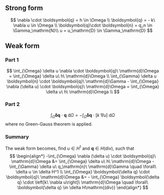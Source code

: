 ## Strong form
$$
\nabla \cdot \boldsymbol{q} = h \in \Omega \\
\boldsymbol{q} = - k\ \nabla u \in \Omega \\
\boldsymbol{q}\cdot \boldsymbol{n} = q_n \in \Gamma_\mathrm{N}\\
u = u_\mathrm{D} \in \Gamma_\mathrm{D}
$$

## Weak form
### Part 1
$$
\int_{\Omega} \delta u \nabla \cdot \boldsymbol{q}\ \mathrm{d}\Omega = \int_{\Omega} \delta u\ h\ \mathrm{d}\Omega \\
\int_{\Gamma} \delta u \boldsymbol{n} \cdot \boldsymbol{q}\ \mathrm{d}\Gamma -
\int_{\Omega} \nabla (\delta u) \cdot \boldsymbol{q}\ \mathrm{d}\Omega = \int_{\Omega} \delta u\ h\ \mathrm{d}\Omega \\
$$

### Part 2
$$
\int_{\Omega} \boldsymbol{\delta q} \cdot \boldsymbol{q}\ \mathrm{d}\Omega = - \int_{\Omega} \boldsymbol{\delta q} \cdot \left[k\ \nabla u\right]\ \mathrm{d}\Omega
$$
where no Green-Gauss theorem is applied. 

### Summary
The weak form becomes, find $u\in H^1$ and $\boldsymbol{q} \in H\mathrm{(div)}$, such that
$$
\begin{align*}
-\int_{\Omega} \nabla (\delta u) \cdot \boldsymbol{q}\ \mathrm{d}\Omega &= \int_{\Omega} \delta u\ h\ \mathrm{d}\Omega -
\int_{\Gamma} \delta u\ q_\mathrm{n}\ \mathrm{d}\Gamma
\quad
\forall\ \delta u \in \delta H^1 \\
\int_{\Omega} \boldsymbol{\delta q} \cdot \boldsymbol{q}\ \mathrm{d}\Omega &= - \int_{\Omega} \boldsymbol{\delta q} \cdot \left[k\ \nabla u\right]\ \mathrm{d}\Omega
 \quad \forall\ \boldsymbol{\delta q} \in \delta H\mathrm{(div)}
\end{align*}
$$
